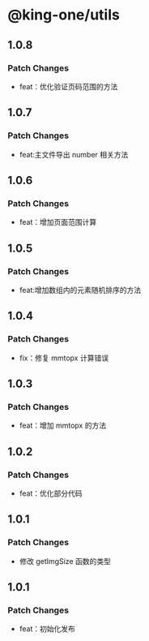 # @king-one/utils

## 1.0.8

### Patch Changes

- feat：优化验证页码范围的方法

## 1.0.7

### Patch Changes

- feat:主文件导出 number 相关方法

## 1.0.6

### Patch Changes

- feat：增加页面范围计算

## 1.0.5

### Patch Changes

- feat:增加数组内的元素随机排序的方法

## 1.0.4

### Patch Changes

- fix：修复 mmtopx 计算错误

## 1.0.3

### Patch Changes

- feat：增加 mmtopx 的方法

## 1.0.2

### Patch Changes

- feat：优化部分代码

## 1.0.1

### Patch Changes

- 修改 getImgSize 函数的类型

## 1.0.1

### Patch Changes

- feat：初始化发布
